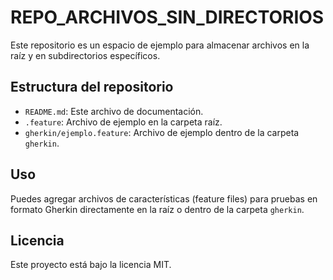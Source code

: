 # REPO_ARCHIVOS_SIN_DIRECTORIOS

Este repositorio es un espacio de ejemplo para almacenar archivos en la raíz y en subdirectorios específicos.

## Estructura del repositorio

- `README.md`: Este archivo de documentación.
- `.feature`: Archivo de ejemplo en la carpeta raíz.
- `gherkin/ejemplo.feature`: Archivo de ejemplo dentro de la carpeta `gherkin`.

## Uso

Puedes agregar archivos de características (feature files) para pruebas en formato Gherkin directamente en la raíz o dentro de la carpeta `gherkin`.

## Licencia

Este proyecto está bajo la licencia MIT.